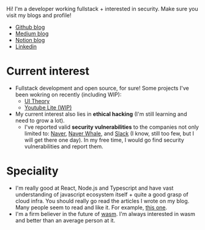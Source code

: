 Hi! I'm a developer working fullstack + interested in security.
Make sure you visit my blogs and profile!
- [Github blog](https://9oelm.github.io)
- [Medium blog](https://9oelm.medium.com)
- [Notion blog](https://www.notion.so/9oelm/2acfc525c9964be080d218770e6b8431?v=a7970392a2c54d3b857db145ded4de9e)
- [Linkedin](https://www.linkedin.com/in/7oelm/)

# Current interest
- Fullstack development and open source, for sure! Some projects I've been wokring on recently (including WIP): 
  - [UI Theory](https://github.com/9oelM/ui-theory)
  - [Youtube Lite (WIP)](https://github.com/9oelM/youtube-lite)
- My current interest also lies in **ethical hacking** (I'm still learning and need to grow a lot). 
  - I've reported valid **security vulnerabilities** to the companies not only limited to: [Naver](https://naver.com), [Naver Whale](https://whale.naver.com), and [Slack](https://slack.com) (I know, still too few, but I will get there one day). In my free time, I would go find security vulnerabilities and report them.

# Speciality
- I'm really good at React, Node.js and Typescript and have vast understanding of javascript ecosystem itself + quite a good grasp of cloud infra. You should really go read the articles I wrote on my blog. Many people seem to read and like it. For example, [this one](https://medium.com/swlh/making-stupid-react-smart-in-re-rendering-5f04b5bab327).
- I'm a firm believer in the future of [wasm](https://webassembly.org/). I'm always interested in wasm and better than an average person at it.
<!--
**9oelM/9oelM** is a ✨ _special_ ✨ repository because its `README.md` (this file) appears on your GitHub profile.

Here are some ideas to get you started:

- 🔭 I’m currently working on ...
- 🌱 I’m currently learning ...
- 👯 I’m looking to collaborate on ...
- 🤔 I’m looking for help with ...
- 💬 Ask me about ...
- 📫 How to reach me: ...
- 😄 Pronouns: ...
- ⚡ Fun fact: ...
-->
